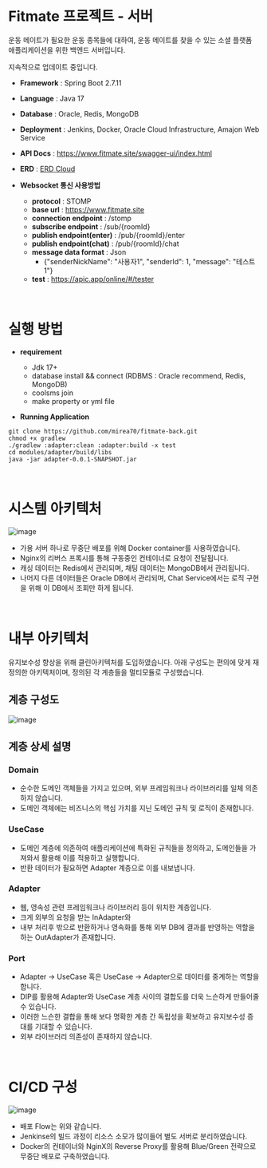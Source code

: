 # Fitmate 프로젝트 - 서버
운동 메이트가 필요한 운동 종목들에 대하여, 운동 메이트를 찾을 수 있는 소셜 플랫폼 애플리케이션을 위한 백엔드 서버입니다.

지속적으로 업데이트 중입니다.

- **Framework** : Spring Boot 2.7.11
- **Language** : Java 17
- **Database** : Oracle, Redis, MongoDB
- **Deployment** : Jenkins, Docker, Oracle Cloud Infrastructure, Amajon Web Service
- **API Docs** : https://www.fitmate.site/swagger-ui/index.html
- **ERD** : [ERD Cloud](https://www.erdcloud.com/d/r9JFJmrqtqDoWyJPJ)

- **Websocket 통신 사용방법**
  - **protocol** : STOMP
  - **base url** : https://www.fitmate.site
  - **connection endpoint** : /stomp
  - **subscribe endpoint** : /sub/{roomId}
  - **publish endpoint(enter)** : /pub/{roomId}/enter
  - **publish endpoint(chat)** : /pub/{roomId}/chat
  - **message data format** : Json
    - {"senderNickName": "사용자1", "senderId": 1, "message": "테스트1"}
  - **test** : https://apic.app/online/#/tester

</br>

# 실행 방법
- **requirement**
  - Jdk 17+
  - database install && connect (RDBMS : Oracle recommend, Redis, MongoDB)
  - coolsms join
  - make property or yml file

- **Running Application**
```
git clone https://github.com/mirea70/fitmate-back.git
chmod +x gradlew
./gradlew :adapter:clean :adapter:build -x test
cd modules/adapter/build/libs
java -jar adapter-0.0.1-SNAPSHOT.jar
```

</br>

# 시스템 아키텍처
![image](https://github.com/mirea70/fitmate-back/assets/101246806/1c733b6e-4b44-4e07-b7db-3e5b71bd20c3)

- 가용 서버 하나로 무중단 배포를 위해 Docker container를 사용하였습니다.
- Nginx의 리버스 프록시를 통해 구동중인 컨테이너로 요청이 전달됩니다.
- 캐싱 데이터는 Redis에서 관리되며, 채팅 데이터는 MongoDB에서 관리됩니다.
- 나머지 다른 데이터들은 Oracle DB에서 관리되며, Chat Service에서는 로직 구현을 위해 이 DB에서 조회만 하게 됩니다.

</br>

# 내부 아키텍처
유지보수성 향상을 위해 클린아키텍처를 도입하였습니다. 아래 구성도는 편의에 맞게 재정의한 아키텍처이며, 정의된 각 계층들을 멀티모듈로 구성했습니다.
## 계층 구성도
![image](https://github.com/mirea70/fitmate-back/assets/101246806/ee296b21-51f9-437e-987e-b4345e6aa4a2)

## 계층 상세 설명
### Domain
- 순수한 도메인 객체들을 가지고 있으며, 외부 프레임워크나 라이브러리를 일체 의존하지 않습니다.
- 도메인 객체에는 비즈니스의 핵심 가치를 지닌 도메인 규칙 및 로직이 존재합니다.

### UseCase
- 도메인 계층에 의존하여 애플리케이션에 특화된 규칙들을 정의하고, 도메인들을 가져와서 활용해 이를 적용하고 실행합니다.
- 반환 데이터가 필요하면 Adapter 계층으로 이를 내보냅니다.

### Adapter
- 웹, 영속성 관련 프레임워크나 라이브러리 등이 위치한 계층입니다.
- 크게 외부의 요청을 받는 InAdapter와
- 내부 처리후 밖으로 반환하거나 영속화를 통해 외부 DB에 결과를 반영하는 역할을 하는 OutAdapter가 존재합니다.

### Port
- Adapter → UseCase 혹은 UseCase → Adapter으로 데이터를 중계하는 역할을 합니다.
- DIP를 활용해 Adapter와 UseCase 계층 사이의 결합도를 더욱 느슨하게 만들어줄 수 있습니다.
- 이러한 느슨한 결합을 통해 보다 명확한 계층 간 독립성을 확보하고 유지보수성 증대를 기대할 수 있습니다.
- 외부 라이브러리 의존성이 존재하지 않습니다.

</br>

# CI/CD 구성
![image](https://github.com/mirea70/fitmate-back/assets/101246806/5d244622-022f-4ed7-a275-b928eef680f4)
- 배포 Flow는 위와 같습니다.
- Jenkinse의 빌드 과정이 리소스 소모가 많이들어 별도 서버로 분리하였습니다.
- Docker의 컨테이너와 NginX의 Reverse Proxy를 활용해 Blue/Green 전략으로 무중단 배포로 구축하였습니다.
